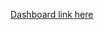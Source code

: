[Dashboard link here](https://lookerstudio.google.com/reporting/5b881245-55d8-4cc8-9268-86faf94820db)
